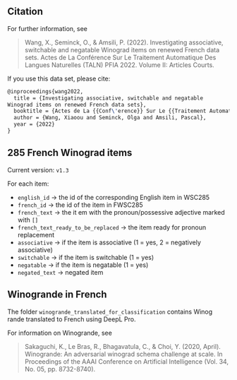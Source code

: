## Citation

For further information, see

> Wang, X., Seminck, O., & Amsili, P. (2022). Investigating associative, switchable and negatable Winograd items on renewed French data sets. Actes de La Conférence Sur Le Traitement Automatique Des Langues Naturelles (TALN) PFIA 2022. Volume II: Articles Courts.

If you use this data set, please cite:

```latex
@inproceedings{wang2022,
  title = {Investigating associative, switchable and negatable
Winograd items on renewed French data sets},
  booktitle = {Actes de La {{Conf\'erence}} Sur Le {{Traitement Automatique}} Des {{Langues Naturelles}} ({{TALN}}) {{PFIA}} 2022. {{Volume II}}: {{Articles}} Courts},
  author = {Wang, Xiaoou and Seminck, Olga and Amsili, Pascal},
  year = {2022}
}
```

## 285 French Winograd items

Current version: `v1.3`

For each item:

* `english_id` -> the id of the corresponding English item in WSC285
* `french_id` -> the id of the
 item in FWSC285
* `french_text` -> the it
em with the pronoun/possessive adjective marked with `[]`
* `french_text_ready_to_be_replaced` -> the item ready for pronoun replacement
* `associative` -> if the item is associative (1 = yes, 2 = negatively associative)
* `switchable` -> if the item is switchable (1 = yes)
* `negatable` -> if the item is negatable (1 = yes)
* `negated_text` -> negated item

## Winogrande in French

The folder `winogrande_translated_for_classification` contains Winog
rande translated to French using DeepL Pro.

For information on Winogrande, see

> Sakaguchi, K., Le Bras, R., Bhagavatula, C., & Choi, Y. (2020, April). Winogrande: An adversarial winograd schema challenge at scale. In Proceedings of the AAAI Conference on Artificial Intelligence (Vol. 34, No. 05, pp. 8732-8740).
